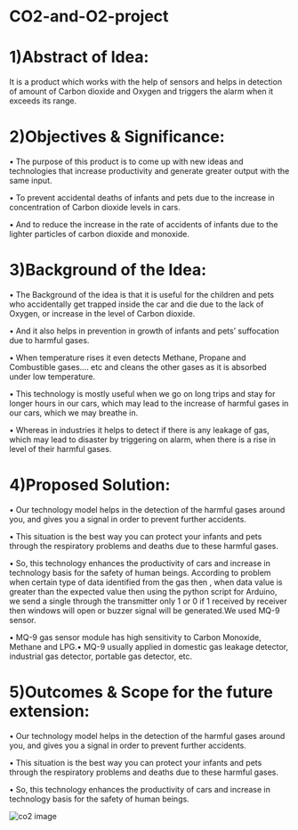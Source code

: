 # CO2-and-O2-project
# 1)Abstract of Idea:

It is a product which works with the help of sensors and helps in detection of amount of Carbon dioxide and Oxygen and triggers the alarm when it exceeds its range.

# 2)Objectives & Significance:

• The purpose of this product is to come up with new ideas and technologies that increase productivity and generate greater output with the same input.

• To prevent accidental deaths of infants and pets due to the increase in concentration of Carbon dioxide levels in cars.

• And to reduce the increase in the rate of accidents of infants due to the lighter particles of carbon dioxide and monoxide.

# 3)Background of the Idea:

• The Background of the idea is that it is useful for the children and pets who accidentally get trapped inside the car and die due to the lack of Oxygen, or increase in the level of Carbon dioxide.

• And it also helps in prevention in growth of infants and pets’ suffocation due to harmful gases.

• When temperature rises it even detects Methane, Propane and Combustible gases…. etc and cleans the other gases as it is absorbed under low temperature.

• This technology is mostly useful when we go on long trips and stay for longer hours in our cars, which may lead to the increase of harmful gases in our cars, which we may breathe in.

• Whereas in industries it helps to detect if there is any leakage of gas, which may lead to disaster by triggering on alarm, when there is a rise in level of their harmful gases.

# 4)Proposed Solution:

• Our technology model helps in the detection of the harmful gases around you, and gives you a signal in order to prevent further accidents.

• This situation is the best way you can protect your infants and pets through the respiratory problems and deaths due to these harmful gases.

• So, this technology enhances the productivity of cars and increase in technology basis for the safety of human beings.
According to problem when certain type of data identified from the gas then , when data value is greater than the expected value then using the python script for Arduino, we send a single through the transmitter only 1 or 0 if 1 received by receiver then windows will open or buzzer signal will be generated.We used MQ-9 sensor.

• MQ-9 gas sensor module has high sensitivity to Carbon Monoxide, Methane and LPG.• MQ-9 usually applied in domestic gas leakage detector, industrial gas detector, portable gas detector, etc.

# 5)Outcomes & Scope for the future extension:

• Our technology model helps in the detection of the harmful gases around you, and gives you a signal in order to prevent further accidents.

• This situation is the best way you can protect your infants and pets through the respiratory problems and deaths due to these harmful gases.

• So, this technology enhances the productivity of cars and increase in technology basis for the safety of human beings.


![co2 image](https://github.com/user-attachments/assets/91f6d0f9-3e18-45e2-b2bb-04a828d5d515)







